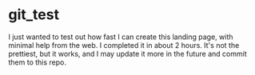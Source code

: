 # git_test

I just wanted to test out how fast I can create this landing page, with minimal help from the web.
I completed it in about 2 hours. It's not the prettiest, but it works, and I may update it more in the future and commit them to this repo.
